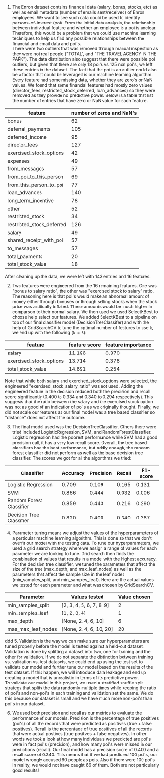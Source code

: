 1. The Enron dataset contains financial data (salary, bonus, stocks, etc) as well as email metadata (number of emails sent/received) of Enron employees. We want to see such data could be used to identify persons-of-interest (poi). From the initial data analysis, the relationship between individual feature and whether an employee is a poi is unclear. Therefore, this would be a problem that we could use machine learning techniques to help us find any possible relationships between the financial and email data and poi's.  
  There were two outliers that was removed through manual inspection as they were not real people ("TOTAL", and "THE TRAVEL AGENCY IN THE PARK"). The data distribution also suggest that there were possible poi outliers, but given that there are only 18 poi's vs 125 non poi's, we left these entries in the dataset.  The fact that the poi is an outlier could also be a factor that could be leveraged is our machine learning algorithm. Every feature had some missing data, whether they are zero's or NaN values. We found that some financial features had mostly zero values (director_fees, restricted_stock_deferred, loan_advances) so they were removed as they provide no predictive power. Below is a table that list the number of entries that have zero or NaN value for each feature.
  
  | feature                   | number of zeros and NaN's |
  |---------------------------|---------------------------|
  | bonus                     | 62                        |
  | deferral_payments         | 105                       |
  | deferred_income           | 95                        |
  | director_fees             | 127                       |
  | exercised_stock_options   | 42                        |
  | expenses                  | 49                        |
  | from_messages             | 57                        |
  | from_poi_to_this_person   | 69                        |
  | from_this_person_to_poi   | 77                        |
  | loan_advances             | 140                       |
  | long_term_incentive       | 78                        |
  | other                     | 52                        |
  | restricted_stock          | 34                        |
  | restricted_stock_deferred | 126                       |
  | salary                    | 49                        |
  | shared_receipt_with_poi   | 57                        |
  | to_messages               | 57                        |
  | total_payments            | 20                        |
  | total_stock_value         | 18                        |
  
  After cleaning up the data, we were left with 143 entries and 16 features.  
  
2. Two features were engineered from the 16 remaining features. One was "bonus to salary ratio", the other was "exercised stock to salary" ratio. The reasoning here is that poi's would make an abnormal amount of money either through bonuses or through selling stocks when the stock price was artifically inflated. These amounts would be much higher in comparson to their normal salary. We then used we used SelectKBest to choose help select our features. We added SelectKBest to a pipeline on top of our final classifier model (DecisionTreeClassifer) and with the help of GridSearchCV to tune the optimal number of features to use `k`, we end up with the following (`k = 3`):
  
  | feature                 | feature score | feature importance |  
  |-------------------------|---------------|--------------------|  
  | salary                  |        11.196 |              0.370 |  
  | exercised_stock_options |        13.714 |              0.376 |  
  | total_stock_value       |        14.691 |              0.254 |  
  
  Note that while both salary and exercised_stock_options were selected, the engineered "exercised_stock_salary_ratio" was not used. Adding the engineered feature in the decision reduced both the precision and recall score significantly (0.400 to 0.334 and 0.340 to 0.294 respectively). This suggests that the ratio between the salary and the exercised stock option was not as good of an indicatior of poi's as we originally thought. Finally, we did not scale our features as our final model was a tree based classifier so "distance" does not affect the outcome.  
  
3. The final model used was the DecisionTreeClassifier. Others there were tried included LogisticRegression, SVM, and RandomForestClassifier. Logistic regression had the poorest performance while SVM had a good precision call, it has a very low recall score. Overall, the tree based classifiers had the best performance, but oddly enough, the random forest classifier did not perform as well as the base decision tree classifier. The scores we got for all the algorithms we tried:
  
  | Classifier               | Accuracy | Precision | Recall | F1-score |
  |--------------------------|----------|-----------|--------|----------|
  | Logistic Regression      | 0.709    | 0.109     | 0.165  | 0.131    |
  | SVM                      | 0.866    | 0.444     | 0.032  | 0.006    |
  | Random Forest Classifier | 0.859    | 0.443     | 0.216  | 0.290    |
  | Decision Tree Classifier | 0.820    | 0.400     | 0.340  | 0.367    |
  
4. Parameter tuning means we adjust the values of the hyperparameters of a particular machine learning algorithm.  This is done so that we don't overfit our model with the testing data. To tune our hyperparameters, we used a grid search strategy where we assign a range of values for each parameter we are looking to tune. Grid search then finds the combination of values that results in a model with the highest accuracy.  For the decision tree classifier, we tuned the parameters that affect the size of the tree (max_depth, and max_leaf_nodes) as well as the parameters that affect the sample size in the leaf nodes (min_samples_split, and min_samples_leaf). Here are the actual values we tested for each parameter and what was chosen by GridSearchCV.

  | Parameter          | Values tested            | Value chosen |
  |--------------------|--------------------------|--------------|
  | min_samples_split  | [2, 3, 4, 5, 6, 7, 8, 9] | 2            |
  | min_samples_leaf   | [1, 2, 3, 4]             | 1            |
  | max_depth          | [None, 2, 4, 6, 10]      | 6            |
  | mas_max_leaf_nodes | [None, 2, 4, 6, 10, 20]  | 20           |
 ddd 
5. Validation is the way we can make sure our hyperparameters are tuned properly before the model is tested against a held-out dataset. Validation is done by splitting a dataset into two, one for training and the other for validation. If we do not separate the distinction between training vs. validation vs. test datasets, we could end up using the test set to validate our model and further tune our model based on the results of the test dataset.  If this happen, we will introduce data leakage and end up creating a model that is unrealistic in terms of its predictive power.  
  To validate our model in this project, we used a stratified shuffle split strategy that splits the data randomly multiple times while keeping the ratio of poi's and non-poi's in each training and validation set the same.  We do this because our dataset is small and we have much more non-poi's than poi's in our dataset.  
  
6. We used both precision and recall as our metrics to evaluate the performance of our models. Precision is the percentage of true positives (poi's) of all the records that were predicted as positives (true + false positives). Recall is the percentage of true positives of all the records that were actual postives (true positves + false negatives). In other words we took a look at how many individuals we predicted are poi's were in fact poi's (precision), and how many poi's were missed in our predictions (recall).  Our final model has a precision score of 0.400 and a recall score of 0.340.  This means that if we had predicted 100 poi's, our model wrongly accused 60 people as pois. Also if there were 100 poi's in reality, we would not have caught 66 of them. Both are not particularly good results!
